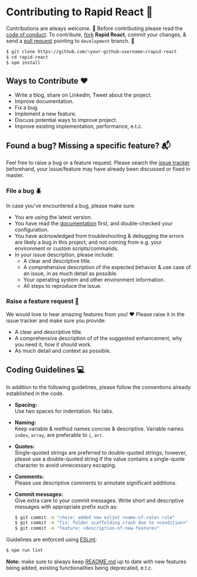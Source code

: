 # Contributing to Rapid React :tada:

Contributions are always welcome. :partying_face: Before contributing please read the [code of conduct](https://github.com/vinaysharma14/rapid-react/blob/master/CODE_OF_CONDUCT.md). To contribute, [fork](https://docs.github.com/en/free-pro-team@latest/github/getting-started-with-github/fork-a-repo) **Rapid React**, commit your changes, & send a [pull request](https://docs.github.com/en/free-pro-team@latest/github/collaborating-with-issues-and-pull-requests/about-pull-requests) pointing to `development` branch. :balloon:

```bash
$ git clone https://github.com/<your-github-username>/rapid-react
$ cd rapid-react
$ npm install
```

## Ways to Contribute :heart:

- Write a blog, share on LinkedIn, Tweet about the project.
- Improve documentation.
- Fix a bug.
- Implement a new feature.
- Discuss potential ways to improve project.
- Improve existing implementation, performance, e.t.c.

## Found a bug? Missing a specific feature? :mailbox_with_mail:

Feel free to raise a bug or a feature request. Please search the [issue tracker](https://github.com/vinaysharma14/rapid-react/issues) beforehand, your issue/feature may have already been discussed or fixed in master.

### File a bug :beetle:

In case you've encountered a bug, please make sure:

- You are using the latest version.
- You have read the [documentation](https://github.com/vinaysharma14/rapid-react/blob/master/README.md) first, and double-checked your configuration.
- You have acknowledged from troubleshooting & debugging the errors are likely a bug in this project, and not coming from e.g. your environment or custom scripts/commands.
- In your issue description, please include:
  - A clear and descriptive title.
  - A comprehensive description of the expected behavior & use case of an issue, in as much detail as possible.
  - Your operating system and other environment information.
  - All steps to reproduce the issue.

### Raise a feature request :gift:

We would love to hear amazing features from you! :heart: Please raise it in the issue tracker and make sure you provide:

- A clear and descriptive title.
- A comprehensive description of of the suggested enhancement, why you need it, how it should work.
- As much detail and context as possible.

## Coding Guidelines :computer:

In addition to the following guidelines, please follow the conventions already established in the code.

- **Spacing:**<br>
  Use two spaces for indentation. No tabs.
- **Naming:**<br>
  Keep variable & method names concise & descriptive.
  Variable names `index`, `array`, are preferable to `i`, `arr`.
- **Quotes:**<br>
  Single-quoted strings are preferred to double-quoted strings; however, please use a double-quoted string if the value contains a single-quote character to avoid unnecessary escaping.
- **Comments:**<br>
  Please use descriptive comments to annotate significant additions.
- **Commit messages:**<br>
  Give extra care to your commit messages. Write short and descriptive messages with appropriate prefix such as:

  ```bash
  $ git commit -m "chore: added new eslint <name-of-rule> rule"
  $ git commit -m "fix: folder scaffolding crash due to <condition>"
  $ git commit -m "feature: <description-of-new-feature>"
  ```

Guidelines are enforced using [ESLint](https://eslint.org/):

```bash
$ npm run lint
```

**Note:** make sure to always keep [README.md](https://github.com/vinaysharma14/rapid-react/blob/master/README.md) up to date with new features being added, existing functionalities being deprecated, e.t.c.
